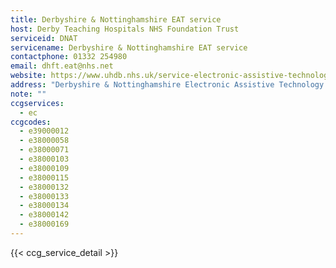 ```yaml
---
title: Derbyshire & Nottinghamshire EAT service
host: Derby Teaching Hospitals NHS Foundation Trust
serviceid: DNAT
servicename: Derbyshire & Nottinghamshire EAT service
contactphone: 01332 254980
email: dhft.eat@nhs.net
website: https://www.uhdb.nhs.uk/service-electronic-assistive-technology
address: "Derbyshire & Nottinghamshire Electronic Assistive Technology Service, London Road Community Hospital, London Road, Derby, DE1 2QY"
note: ""
ccgservices:
  - ec
ccgcodes:
  - e39000012
  - e38000058
  - e38000071
  - e38000103
  - e38000109
  - e38000115
  - e38000132
  - e38000133
  - e38000134
  - e38000142
  - e38000169
---
```


{{< ccg_service_detail >}}
